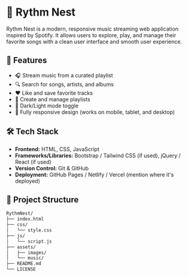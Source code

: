 # 🎵 Rythm Nest

Rythm Nest is a modern, responsive music streaming web application inspired by Spotify. It allows users to explore, play, and manage their favorite songs with a clean user interface and smooth user experience.

## 🚀 Features

- 🎧 Stream music from a curated playlist
- 🔍 Search for songs, artists, and albums
- ❤️ Like and save favorite tracks
- 📜 Create and manage playlists
- 🌙 Dark/Light mode toggle
- 📱 Fully responsive design (works on mobile, tablet, and desktop)

## 🛠️ Tech Stack

- **Frontend:** HTML, CSS, JavaScript
- **Frameworks/Libraries:** Bootstrap / Tailwind CSS (if used), jQuery / React (if used)
- **Version Control:** Git & GitHub
- **Deployment:** GitHub Pages / Netlify / Vercel (mention where it's deployed)

## 📂 Project Structure

```bash
RythmNest/
├── index.html
├── css/
│   └── style.css
├── js/
│   └── script.js
├── assets/
│   ├── images/
│   └── music/
├── README.md
└── LICENSE
